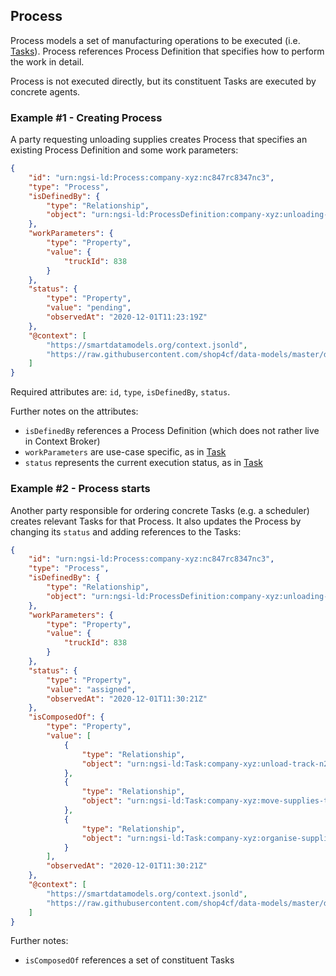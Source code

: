 ## Process

Process models a set of manufacturing operations to be executed
(i.e. [Tasks](task.md)).
Process references Process Definition that specifies how to perform the work in detail.

Process is not executed directly,
but its constituent Tasks are executed by concrete agents.

### Example #1 - Creating Process   

A party requesting unloading supplies creates Process
that specifies an existing Process Definition and some work parameters:

```json
{
    "id": "urn:ngsi-ld:Process:company-xyz:nc847rc8347nc3",
    "type": "Process",
    "isDefinedBy": {
        "type": "Relationship",
        "object": "urn:ngsi-ld:ProcessDefinition:company-xyz:unloading-supplies"
    },
    "workParameters": {
        "type": "Property",
        "value": {
            "truckId": 838
        }
    },
    "status": {
        "type": "Property",
        "value": "pending",
        "observedAt": "2020-12-01T11:23:19Z"
    },
    "@context": [
        "https://smartdatamodels.org/context.jsonld",
        "https://raw.githubusercontent.com/shop4cf/data-models/master/docs/shop4cfcontext.jsonld"
    ]
}
```

Required attributes are: `id`, `type`, `isDefinedBy`, `status`.

Further notes on the attributes:
- `isDefinedBy` references a Process Definition (which does not rather live in Context Broker)
- `workParameters` are use-case specific, as in [Task](task.md)
- `status` represents the current execution status, as in [Task](task.md)

### Example #2 - Process starts

Another party responsible for ordering concrete Tasks (e.g. a scheduler)
creates relevant Tasks for that Process.
It also updates the Process by changing its `status`
and adding references to the Tasks:

```json
{
    "id": "urn:ngsi-ld:Process:company-xyz:nc847rc8347nc3",
    "type": "Process",
    "isDefinedBy": {
        "type": "Relationship",
        "object": "urn:ngsi-ld:ProcessDefinition:company-xyz:unloading-supplies"
    },
    "workParameters": {
        "type": "Property",
        "value": {
            "truckId": 838
        }
    },
    "status": {
        "type": "Property",
        "value": "assigned",
        "observedAt": "2020-12-01T11:30:21Z"
    },
    "isComposedOf": {
        "type": "Property",
        "value": [
            {
                "type": "Relationship",
                "object": "urn:ngsi-ld:Task:company-xyz:unload-track-n283xy283"
            },
            {
                "type": "Relationship",
                "object": "urn:ngsi-ld:Task:company-xyz:move-supplies-to-storage-xnw7x8n4"
            },
            {
                "type": "Relationship",
                "object": "urn:ngsi-ld:Task:company-xyz:organise-supplies-on-shelves-ian73xwxn"
            }
        ],
        "observedAt": "2020-12-01T11:30:21Z"
    },
    "@context": [
        "https://smartdatamodels.org/context.jsonld",
        "https://raw.githubusercontent.com/shop4cf/data-models/master/docs/shop4cfcontext.jsonld"
    ]
}
```

Further notes:
- `isComposedOf` references a set of constituent Tasks
